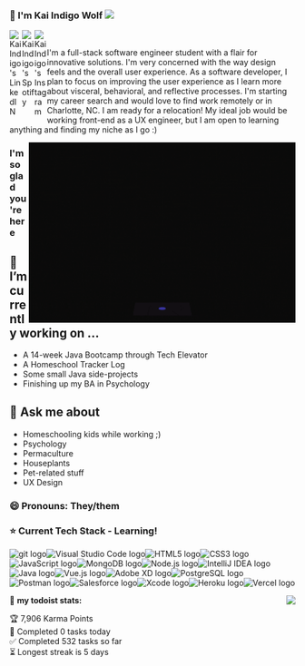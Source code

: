 ### 🐺 I'm Kai Indigo Wolf  ![](https://visitor-badge.glitch.me/badge?page_id=indigow0lf.indigow0lf)

<a href="https://www.linkedin.com/in/indigowolf/">
  <img align="left" alt="Kai Indigo's LinkedIN" width="22px" src="https://raw.githubusercontent.com/peterthehan/peterthehan/master/assets/linkedin.svg" />
</a><a href="https://open.spotify.com/user/vjj98sn4y4ul42h310k2yzrk7?si=2nNnaO-aTW-cYC6ZaHuvFg">
  <img align="left" alt="Kai Indigo's Spotify" width="22px" src="https://raw.githubusercontent.com/peterthehan/peterthehan/master/assets/spotify.svg" />
</a>
<a href="https://www.instagram.com/indigow0lf/">
  <img align="left" alt="Kai Indigo's Instagram" width="22px" src="https://raw.githubusercontent.com/hussainweb/hussainweb/main/icons/instagram.png" />
</a>  <br>


I'm a full-stack software engineer student with a flair for innovative solutions. I'm very concerned with the way design feels and the overall user experience. As a software developer, I plan to focus on improving the user experience as I learn more about visceral, behavioral, and reflective processes. I'm starting my career search and would love to find work remotely or in Charlotte, NC. I am ready for a relocation! My ideal job would be working front-end as a UX engineer, but I am open to learning anything and finding my niche as I go :)

<img align="right" alt="GIF" src="https://github.com/IndigoW0lf/IndigoW0lf/blob/8fd6f0dbc30c2ffb631afb85ed188c1dc8dac3ad/CatGirlGif.gif" width="470" height="318"/>

### I'm so glad you're here 

## 🔭 I’m currently working on ...
* A 14-week Java Bootcamp through Tech Elevator
* A Homeschool Tracker Log
* Some small Java side-projects
* Finishing up my BA in Psychology

## 💬 Ask me about
* Homeschooling kids while working ;)
* Psychology
* Permaculture
* Houseplants
* Pet-related stuff
* UX Design

### 😄 Pronouns: They/them

### ⭐️ Current Tech Stack - Learning!

<img src="https://img.shields.io/badge/git-282C34?logo=git&logoColor=61DAFB" alt="git logo" title="git" height="25" /><img src="https://img.shields.io/badge/VS%20Code-282C34?logo=visual-studio-code&logoColor=61DAFB" alt="Visual Studio Code logo" title="Visual Studio Code" height="25"/><img src="https://img.shields.io/badge/HTML5-282C34?logo=html5&logoColor=61DAFB" alt="HTML5 logo" title="HTML5" height="25" /><img src="https://img.shields.io/badge/CSS3-282C34?logo=css3&logoColor=61DAFB" alt="CSS3 logo" title="CSS3" height="25" /><img src="https://img.shields.io/badge/JavaScript-282C34?logo=javascript&logoColor=61DAFB" alt="JavaScript logo" title="JavaScript" height="25" /><img src="https://img.shields.io/badge/MongoDB-282C34?logo=mongodb&logoColor=61DAFB" alt="MongoDB logo" title="MongoDB" height="25" /><img src="https://img.shields.io/badge/Node.js-282C34?logo=node.js&logoColor=61DAFB" alt="Node.js logo" title="Node.js" height="25" /><img src="https://img.shields.io/badge/IntelliJIDEA-282C34?logo=IntelliJIDEA&logoColor=61DAFB" alt="IntelliJ IDEA logo" title="IntelliJ IDEA" height="25" /><img src="https://img.shields.io/badge/Java-282C34?logo=Java&logoColor=61DAFB" alt="Java logo" title="Java" height="25" /><img src="https://img.shields.io/badge/Vue.js-282C34?logo=Vue.js&logoColor=61DAFB" alt="Vue.js logo" title="Vue.js" height="25" /><img src="https://img.shields.io/badge/AdobeXD-282C34?logo=AdobeXD&logoColor=61DAFB" alt="Adobe XD logo" title="Adobe XD" height="25" /><img src="https://img.shields.io/badge/PostgreSQL-282C34?logo=PostgreSQL&logoColor=61DAFB" alt="PostgreSQL logo" title="PostgreSQL" height="25" /><img src="https://img.shields.io/badge/Postman-282C34?logo=Postman&logoColor=61DAFB" alt="Postman logo" title="Postman" height="25" /><img src="https://img.shields.io/badge/Salesforce-282C34?logo=Salesforce&logoColor=61DAFB" alt="Salesforce logo" title="Salesforce" height="25" /><img src="https://img.shields.io/badge/Xcode-282C34?logo=Xcode&logoColor=61DAFB" alt="Xcode logo" title="Xcode" height="25" /><img src="https://img.shields.io/badge/Heroku-282C34?logo=Heroku&logoColor=61DAFB" alt="Heroku logo" title="Heroku" height="25" /><img src="https://img.shields.io/badge/Vercel-282C34?logo=Vercel&logoColor=61DAFB" alt="Vercel logo" title="Vercel" height="25" /> 

<a href="https://github.com/anuraghazra/github-readme-stats">
  <img align="right" src="https://github-readme-stats.vercel.app/api/top-langs/?username=indigow0lf&layout=compact&theme=gotham"/>
</a>


🚧 **my todoist stats:**
<!-- TODO-IST:START -->
🏆  7,906 Karma Points           
🌸  Completed 0 tasks today           
✅  Completed 532 tasks so far           
⏳  Longest streak is 5 days
<!-- TODO-IST:END -->



